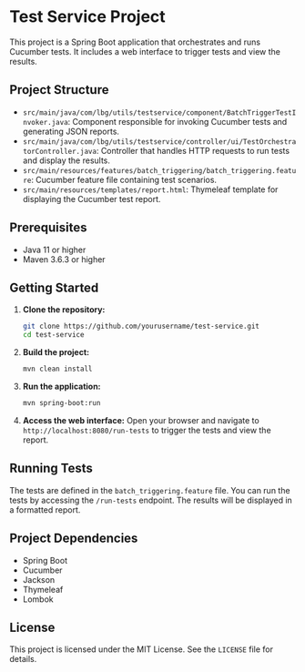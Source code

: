 # Test Service Project

This project is a Spring Boot application that orchestrates and runs Cucumber tests. It includes a web interface to trigger tests and view the results.

## Project Structure

- `src/main/java/com/lbg/utils/testservice/component/BatchTriggerTestInvoker.java`: Component responsible for invoking Cucumber tests and generating JSON reports.
- `src/main/java/com/lbg/utils/testservice/controller/ui/TestOrchestratorController.java`: Controller that handles HTTP requests to run tests and display the results.
- `src/main/resources/features/batch_triggering/batch_triggering.feature`: Cucumber feature file containing test scenarios.
- `src/main/resources/templates/report.html`: Thymeleaf template for displaying the Cucumber test report.

## Prerequisites

- Java 11 or higher
- Maven 3.6.3 or higher

## Getting Started

1. **Clone the repository:**
    ```sh
    git clone https://github.com/yourusername/test-service.git
    cd test-service
    ```

2. **Build the project:**
    ```sh
    mvn clean install
    ```

3. **Run the application:**
    ```sh
    mvn spring-boot:run
    ```

4. **Access the web interface:**
    Open your browser and navigate to `http://localhost:8080/run-tests` to trigger the tests and view the report.

## Running Tests

The tests are defined in the `batch_triggering.feature` file. You can run the tests by accessing the `/run-tests` endpoint. The results will be displayed in a formatted report.

## Project Dependencies

- Spring Boot
- Cucumber
- Jackson
- Thymeleaf
- Lombok

## License

This project is licensed under the MIT License. See the `LICENSE` file for details.
